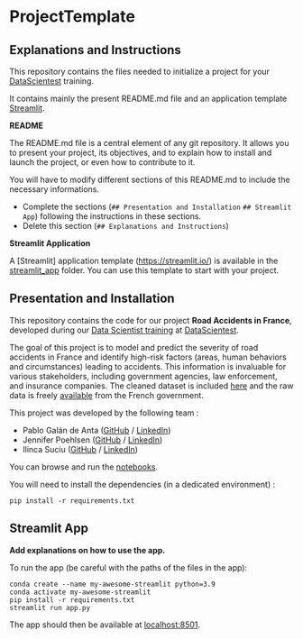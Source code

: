 # ProjectTemplate

## Explanations and Instructions

This repository contains the files needed to initialize a project for your [DataScientest](https://datascientest.com/) training.

It contains mainly the present README.md file and an application template [Streamlit](https://streamlit.io/).

**README**

The README.md file is a central element of any git repository. It allows you to present your project, its objectives, and to explain how to install and launch the project, or even how to contribute to it.

You will have to modify different sections of this README.md to include the necessary informations.

- Complete the sections (`## Presentation and Installation` `## Streamlit App`) following the instructions in these sections.
- Delete this section (`## Explanations and Instructions`)

**Streamlit Application**

A [Streamlit] application template (https://streamlit.io/) is available in the [streamlit_app](streamlit_app) folder. You can use this template to start with your project.

## Presentation and Installation

This repository contains the code for our project **Road Accidents in France**, developed during our [Data Scientist training](https://datascientest.com/en/data-scientist-course) at [DataScientest](https://datascientest.com/).

The goal of this project is to model and predict the severity of road accidents in France and identify high-risk factors (areas, human behaviors and circumstances) leading to accidents. This information is invaluable for various stakeholders, including government agencies, law enforcement, and insurance companies. The cleaned dataset is included [here](./data) and the raw data is freely [available](https://www.data.gouv.fr/en/datasets/bases-de-donnees-annuelles-des-accidents-corporels-de-la-circulation-routiere-annees-de-2005-a-2022/) from the French government.

This project was developed by the following team :

- Pablo Galán de Anta ([GitHub](https://github.com/gdapablo) / [LinkedIn](http://www.linkedin.com/in/pablo-gal%C3%A1n-297075150))
- Jennifer Poehlsen ([GitHub](https://github.com/jpoehlsen) / [LinkedIn](http://linkedin.com/in/jennifer-poehlsen-0aa7a825/))
- Ilinca Suciu ([GitHub](https://github.com/ili-s) / [LinkedIn](http://www.linkedin.com/in/ili-s))

You can browse and run the [notebooks](./notebooks). 

You will need to install the dependencies (in a dedicated environment) :

```
pip install -r requirements.txt
```

## Streamlit App

**Add explanations on how to use the app.**

To run the app (be careful with the paths of the files in the app):

```shell
conda create --name my-awesome-streamlit python=3.9
conda activate my-awesome-streamlit
pip install -r requirements.txt
streamlit run app.py
```

The app should then be available at [localhost:8501](http://localhost:8501).
